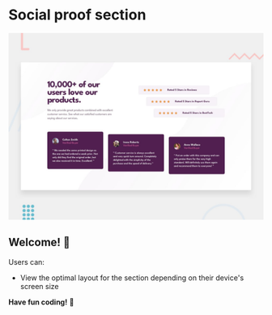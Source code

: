 # Social proof section

![Design preview for the Social proof section coding challenge](./design/desktop-preview.jpg)

## Welcome! 👋


Users can:

- View the optimal layout for the section depending on their device's screen size

**Have fun coding!** 🚀
